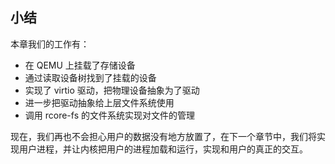 ## 小结

本章我们的工作有：

- 在 QEMU 上挂载了存储设备
- 通过读取设备树找到了挂载的设备
- 实现了 virtio 驱动，把物理设备抽象为了驱动
- 进一步把驱动抽象给上层文件系统使用
- 调用 rcore-fs 的文件系统实现对文件的管理

现在，我们再也不会担心用户的数据没有地方放置了，在下一个章节中，我们将实现用户进程，并让内核把用户的进程加载和运行，实现和用户的真正的交互。
